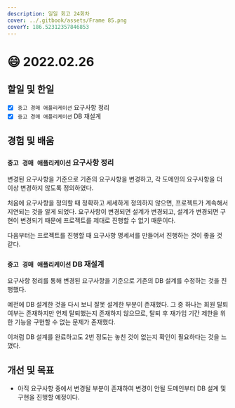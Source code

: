 ```yaml
---
description: 일일 회고 24회차
cover: ../.gitbook/assets/Frame 85.png
coverY: 186.52312357846853
---
```


# 😄 2022.02.26

## 할일 및 한일

* [x] `중고 경매 애플리케이션` 요구사항 정리
* [x] `중고 경매 애플리케이션` DB 재설계

## 경험 및 배움

### `중고 경매 애플리케이션` 요구사항 정리

변경된 요구사항을 기준으로 기존의 요구사항을 변경하고, 각 도메인의 요구사항을 더 이상 변경하지 않도록 정의하였다.

처음에 요구사항을 정의할 때 정확하고 세세하게 정의하지 않으면, 프로젝트가 계속해서 지연되는 것을 알게 되었다. 요구사항이 변경되면 설계가 변경되고, 설계가 변경되면 구현이 변경되기 때문에 프로젝트를 제대로 진행할 수 없기 때문이다.

다음부터는 프로젝트를 진행할 때 요구사항 명세서를 만들어서 진행하는 것이 좋을 것 같다.



### `중고 경매 애플리케이션` DB 재설계

요구사항 정리를 통해 변경된 요구사항을 기준으로 기존의 DB 설계를 수정하는 것을 진행했다.

예전에 DB 설계한 것을 다시 보니 잘못 설계한 부분이 존재했다. 그 중 하나는 회원 탈퇴 여부는 존재하지만 언제 탈퇴했는지 존재하지 않으므로, 탈퇴 후 재가입 기간 제한을 위한 기능을 구현할 수 없는 문제가 존재했다.

이처럼 DB 설계를 완료하고도 2번 정도는 놓친 것이 없는지 확인이 필요하다는 것을 느꼈다.

## 개선 및 목표

* 아직 요구사항 중에서 변경될 부분이 존재하여 변경이 안될 도메인부터 DB 설계 및 구현을 진행할 예정이다.
